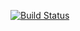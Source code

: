 [![Build Status](https://dev.azure.com/muradturshani/AgileProject/_apis/build/status%2Fturshanii.test-repository?branchName=master)](https://dev.azure.com/muradturshani/AgileProject/_build/latest?definitionId=51&branchName=master)
